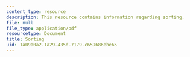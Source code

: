 ```yaml
---
content_type: resource
description: This resource contains information regarding sorting.
file: null
file_type: application/pdf
resourcetype: Document
title: Sorting
uid: 1a09a0a2-1a29-435d-7179-c659686ebe65
---
```

